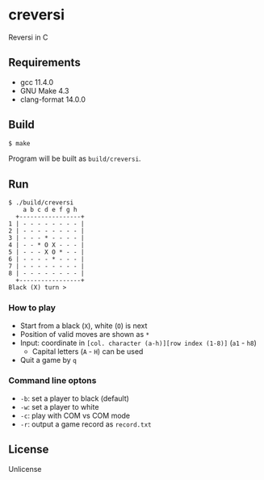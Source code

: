 # creversi

Reversi in C

## Requirements

- gcc 11.4.0
- GNU Make 4.3
- clang-format 14.0.0

## Build

```bash
$ make
```

Program will be built as `build/creversi`.

## Run

```
$ ./build/creversi
    a b c d e f g h
  +-----------------+
1 | - - - - - - - - |
2 | - - - - - - - - |
3 | - - - * - - - - |
4 | - - * O X - - - |
5 | - - - X O * - - |
6 | - - - - * - - - |
7 | - - - - - - - - |
8 | - - - - - - - - |
  +-----------------+
Black (X) turn > 
```

### How to play

- Start from a black (`X`), white (`O`) is next
- Position of valid moves are shown as `*`
- Input: coordinate in `[col. character (a-h)][row index (1-8)]` (`a1` - `h8`)
    - Capital letters (`A` - `H`) can be used
- Quit a game by `q`

### Command line optons

- `-b`: set a player to black (default)
- `-w`: set a player to white
- `-c`: play with COM vs COM mode
- `-r`: output a game record as `record.txt`

## License

Unlicense
